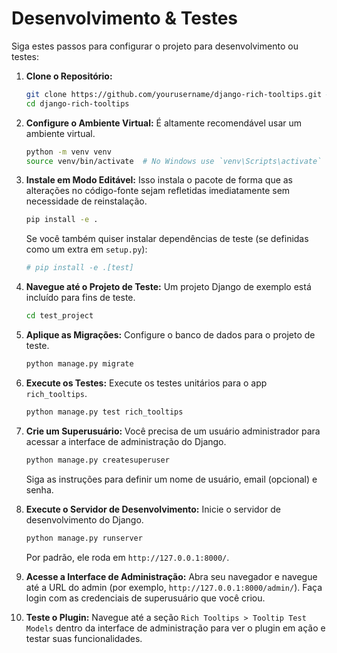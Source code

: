 # Desenvolvimento & Testes

Siga estes passos para configurar o projeto para desenvolvimento ou testes:

1.  **Clone o Repositório:**
    ```bash
    git clone https://github.com/yourusername/django-rich-tooltips.git # Substitua pela URL real
    cd django-rich-tooltips
    ```

2.  **Configure o Ambiente Virtual:**
    É altamente recomendável usar um ambiente virtual.
    ```bash
    python -m venv venv
    source venv/bin/activate  # No Windows use `venv\Scripts\activate`
    ```

3.  **Instale em Modo Editável:**
    Isso instala o pacote de forma que as alterações no código-fonte sejam refletidas imediatamente sem necessidade de reinstalação.
    ```bash
    pip install -e .
    ```
    Se você também quiser instalar dependências de teste (se definidas como um extra em `setup.py`):
    ```bash
    # pip install -e .[test]
    ```

4.  **Navegue até o Projeto de Teste:**
    Um projeto Django de exemplo está incluído para fins de teste.
    ```bash
    cd test_project
    ```

5.  **Aplique as Migrações:**
    Configure o banco de dados para o projeto de teste.
    ```bash
    python manage.py migrate
    ```

6.  **Execute os Testes:**
    Execute os testes unitários para o app `rich_tooltips`.
    ```bash
    python manage.py test rich_tooltips
    ```

7.  **Crie um Superusuário:**
    Você precisa de um usuário administrador para acessar a interface de administração do Django.
    ```bash
    python manage.py createsuperuser
    ```
    Siga as instruções para definir um nome de usuário, email (opcional) e senha.

8.  **Execute o Servidor de Desenvolvimento:**
    Inicie o servidor de desenvolvimento do Django.
    ```bash
    python manage.py runserver
    ```
    Por padrão, ele roda em `http://127.0.0.1:8000/`.

9.  **Acesse a Interface de Administração:**
    Abra seu navegador e navegue até a URL do admin (por exemplo, `http://127.0.0.1:8000/admin/`). Faça login com as credenciais de superusuário que você criou.

10. **Teste o Plugin:**
    Navegue até a seção `Rich Tooltips > Tooltip Test Models` dentro da interface de administração para ver o plugin em ação e testar suas funcionalidades.

